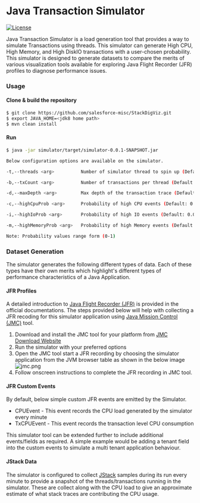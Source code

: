 # Java Transaction Simulator

<a href="https://opensource.org/licenses/BSD-3-Clause" rel="nofollow"><img src="https://camo.githubusercontent.com/8ccf186e7288af6d88a1f6a930c0fcc4e7a8a9936b34e07629d815d1eab4d977/68747470733a2f2f696d672e736869656c64732e696f2f62616467652f4c6963656e73652d425344253230332d2d436c617573652d626c75652e737667" alt="License" data-canonical-src="https://img.shields.io/badge/License-BSD%203--Clause-blue.svg" style="max-width: 100%;"></a>

Java Transaction Simulator is a load generation tool that provides a way to simulate Transactions using threads. This simulator can generate High CPU, High Memory, and High DiskIO transactions with a user-chosen probability. This simulator is designed to generate datasets to compare the merits of various visualization tools available for exploring Java Flight Recorder (JFR) profiles to diagnose performance issues.

### Usage

#### Clone & build the repository

```sh
$ git clone https://github.com/salesforce-misc/StackDigViz.git
$ export JAVA_HOME=<jdk8 home path>
$ mvn clean install
```
#### Run

```sh
$ java -jar simulator/target/simulator-0.0.1-SNAPSHOT.jar

Below configuration options are available on the simulator.

-t,--threads <arg>          Number of simulator thread to spin up (Default: 10)

-b,--txCount <arg>          Number of transactions per thread (Default: 1000)

-d,--maxDepth <arg>         Max depth of the transaction trace (Default: 10)

-c,--highCpuProb <arg>      Probability of high CPU events (Default: 0.05)

-i,--highIoProb <arg>       Probability of high IO events (Default: 0.01)

-m,--highMemoryProb <arg>   Probability of high Memory events (Default:0.01)

Note: Probability values range form (0-1)
```

### Dataset Generation

The simulator generates the following different types of data. Each of these types have their own merits which highlight's different types of performance characteristics of a Java Application.

#### JFR Profiles
A detailed introduction to [Java Flight Recorder (JFR)](https://docs.oracle.com/javacomponents/jmc-5-5/jfr-runtime-guide/about.htm#JFRRT107) is provided in the official documentations. The steps provided below will help with collecting a JFR recoding for this simulator application using [Java Mission Control (JMC)](https://www.oracle.com/java/technologies/jdk-mission-control.html) tool.
1. Download and install the JMC tool for your platform from [JMC Download Website](https://www.oracle.com/java/technologies/javase/products-jmc8-downloads.html)
2. Run the simulator with your preferred options
3. Open the JMC tool start a JFR recording by choosing the simulator application from the JVM browser table as shown in the below image
![jmc.png](..%2F..%2F..%2FDesktop%2Fjmc.png)
4. Follow onscreen instructions to complete the JFR recording in JMC tool.

#### JFR Custom Events
By default, below simple custom JFR events are emitted by the Simulator.
- CPUEvent - This event records the CPU load generated by the simulator every minute
- TxCPUEvent - This event records the transaction level CPU consumption

This simulator tool can be extended further to include additional events/fields as required. A simple example would be adding a tenant field into the custom events to simulate a multi tenant application behaviour.

#### JStack Data

The simulator is configured to collect [JStack](https://docs.oracle.com/javase/7/docs/technotes/tools/share/jstack.html) samples during its run every minute to provide a snapshot of the threads/transactions running in the simulator. These are collect along with the CPU load to give an approximate estimate of what stack traces are contributing the CPU usage.